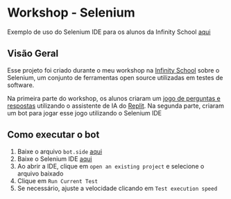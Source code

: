 # Workshop - Selenium
Exemplo de uso do Selenium IDE para os alunos da Infinity School
<a href="https://www.selenium.dev/downloads" target="_blank">aqui</a>

## Visão Geral
Esse projeto foi criado durante o meu workshop na <a target="_blank" href="https://infinityschool.com.br">Infinity School</a> sobre o Selenium, um conjunto de ferramentas open source utilizadas em testes de software.

Na primeira parte do workshop, os alunos criaram um <a href="https://mateusgesualdo.github.io/workshop-selenium" target="_blank">jogo de perguntas e respostas</a> utilizando o assistente de IA do <a href="https://replit.com" target="_blank">Replit</a>. Na segunda parte, criaram um bot para jogar esse jogo utilizando o Selenium IDE

## Como executar o bot
1. Baixe o arquivo `bot.side` <a href="./bot.side" target="_blank">aqui</a>
1. Baixe o Selenium IDE <a href="https://www.selenium.dev/downloads" target="_blank">aqui</a>
1. Ao abrir a IDE, clique em `open an existing project` e selecione o arquivo baixado
1. Clique em `Run Current Test`
1. Se necessário, ajuste a velocidade clicando em `Test execution speed`